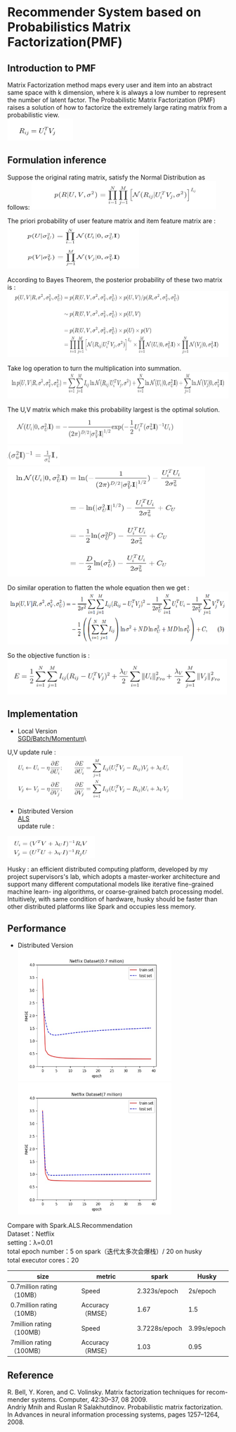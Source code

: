 # Recommender System based on Probabilistics Matrix Factorization(PMF)

## Introduction to PMF
Matrix Factorization method maps every user and item into an abstract same space with k dimension, where k is always a low number to represent the number of latent factor.
The Probabilistic Matrix Factorization (PMF) raises a solution of how to factorize the extremely large rating matrix from a probabilistic view.\
<img src="https://raw.githubusercontent.com/chenyb59/Machine-learning/master/recsys/pic/WechatIMG15.png" width="150" height="50">

## Formulation inference
Suppose the original rating matrix,  satisfy the Normal Distribution as follows:
<img src="https://raw.githubusercontent.com/chenyb59/Machine-learning/master/recsys/pic/61550810911_.pic.jpg" width="420" height="65">

The priori probability of user feature matrix and item feature matrix are :\
<img src="https://raw.githubusercontent.com/chenyb59/Machine-learning/master/recsys/pic/71550810919_.pic.jpg" width="300" height="100">

According to Bayes Theorem, the posterior probability of these two matrix is : 
<img src="https://raw.githubusercontent.com/chenyb59/Machine-learning/master/recsys/pic/81550810930_.pic.jpg" width="700" height="150">

Take log operation to turn the multiplication into summation.
<img src="https://raw.githubusercontent.com/chenyb59/Machine-learning/master/recsys/pic/91550810940_.pic.jpg" width="750" height="60">

The U,V matrix which make this probability largest is the optimal solution. 
<img src="https://raw.githubusercontent.com/chenyb59/Machine-learning/master/recsys/pic/101550810951_.pic.jpg" width="400" height="70">\
   <img src="https://raw.githubusercontent.com/chenyb59/Machine-learning/master/recsys/pic/111550811114_.pic.jpg" width="120" height="45">\
<img src="https://raw.githubusercontent.com/chenyb59/Machine-learning/master/recsys/pic/121550811125_.pic.jpg" width="450" height="250">

Do similar operation to flatten the whole equation then we get :
<img src="https://raw.githubusercontent.com/chenyb59/Machine-learning/master/recsys/pic/131550811147_.pic_hd.jpg" width="600" height="120">

So the objective function is : \
<img src="https://raw.githubusercontent.com/chenyb59/Machine-learning/master/recsys/pic/141550811177_.pic.jpg" width="500" height="80">


## Implementation
- Local Version\
[SGD/Batch/Momentum](https://github.com/chenyb59/Machine-learning/tree/master/recsys/localVersion)\

U,V update rule : 
<img src="https://raw.githubusercontent.com/chenyb59/Machine-learning/master/recsys/pic/161550817151_.pic.jpg" width="400" height="100">

- Distributed Version\
[ALS](https://github.com/chenyb59/Machine-learning/tree/master/recsys/distributedVersion)\
update rule :
<img src="https://github.com/chenyb59/Machine-learning/blob/master/recsys/pic/171550817176_.pic.jpg" width="200" height="50">

Husky : an efficient distributed computing platform, developed by my project supervisors's lab, which adopts a master-worker architecture and support many different computational models like iterative fine-grained machine learn- ing algorithms, or coarse-grained batch processing model.
Intuitively, with same condition of hardware, husky should be faster than other distributed platforms like Spark and occupies less memory.

## Performance
- Distributed Version\
<img src="https://raw.githubusercontent.com/chenyb59/Machine-learning/master/recsys/pic/rmse.jpg" width="350" height="300"><img src="https://github.com/chenyb59/Machine-learning/blob/master/recsys/pic/rmse_100.jpg" width="350" height="300">

Compare with Spark.ALS.Recommendation\
Dataset：Netflix\
setting：λ=0.01\
total epoch number：5 on spark（迭代太多次会爆栈）/ 20 on husky\
total executor cores：20


size | metric | spark | Husky
---  | ---    | ---   | ---
0.7million rating（10MB）| Speed | 2.323s/epoch | 2s/epoch
0.7million rating（10MB）| Accuracy（RMSE）| 1.67 | 1.5
7million rating（100MB）| Speed | 3.7228s/epoch | 3.99s/epoch
7million rating（100MB）| Accuracy（RMSE）| 1.03 | 0.95
 
## Reference
R. Bell, Y. Koren, and C. Volinsky. Matrix factorization techniques for recom- mender systems. Computer, 42:30–37, 08 2009.\
Andriy Mnih and Ruslan R Salakhutdinov. Probabilistic matrix factorization. In Advances in neural information processing systems, pages 1257–1264, 2008.
